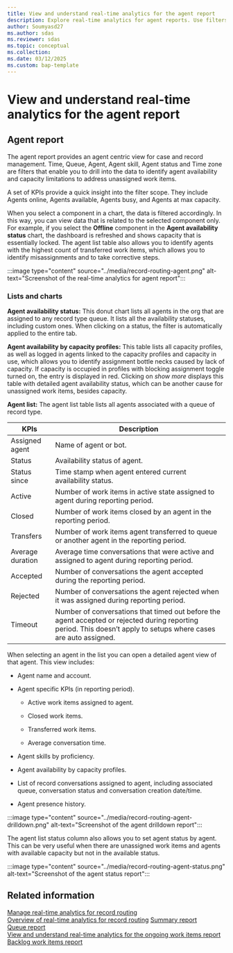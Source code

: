 ```yaml
---
title: View and understand real-time analytics for the agent report
description: Explore real-time analytics for agent reports. Use filters and KPIs to manage agent performance and address capacity limitations.
author: Soumyasd27
ms.author: sdas
ms.reviewer: sdas
ms.topic: conceptual
ms.collection: 
ms.date: 03/12/2025
ms.custom: bap-template
---
```


# View and understand real-time analytics for the agent report

## Agent report 

The agent report provides an agent centric view for case and record
management. Time, Queue, Agent, Agent skill, Agent status and Time zone
are filters that enable you to drill into the data to identify agent
availability and capacity limitations to address unassigned work
items.  

A set of KPIs provide a quick insight into the filter scope. They
include Agents online, Agents available, Agents busy, and Agents at max
capacity.  

When you select a component in a chart, the data is filtered
accordingly. In this way, you can view data that is related to the
selected component only. For example, if you select the **Offline** component
in the **Agent availability status** chart, the dashboard is refreshed
and shows capacity that is essentially locked. The agent list table also
allows you to identify agents with the highest count of transferred work
items, which allows you to identify misassignments and to take
corrective steps.  

:::image type="content" source="../media/record-routing-agent.png" alt-text="Screenshot of the real-time analytics for agent report":::

### Lists and charts 

**Agent availability status:** This donut chart lists all agents in the
org that are assigned to any record type queue. It lists all the
availability statuses, including custom ones. When clicking on a status,
the filter is automatically applied to the entire tab. 

**Agent availability by capacity profiles:** This table lists all
capacity profiles, as well as logged in agents linked to the capacity
profiles and capacity in use, which allows you to identify assignment
bottle necks caused by lack of capacity. If capacity is occupied in
profiles with blocking assignment toggle turned on, the entry is
displayed in red. Clicking on *show more* displays this table with
detailed agent availability status, which can be another cause for
unassigned work items, besides capacity.

**Agent list:** The agent list table lists all agents associated with a
queue of record type.


|KPIs | Description  |
|---------|---------|
|Assigned agent   |   Name of agent or bot.       |
|Status    |      Availability status of agent.     |
|Status since    |    Time stamp when agent entered current availability status.      |
|Active   |   Number of work items in active state assigned to agent during reporting period.       |
|Closed    |   Number of work items closed by an agent in the reporting period.       |
|Transfers    |   Number of work items agent transferred to queue or another agent in the reporting period.       |
|Average duration     | Average time conversations that were active and assigned to agent during reporting period.         |
|Accepted    | Number of conversations the agent accepted during the reporting period.         |
|Rejected    | Number of conversations the agent rejected when it was assigned during reporting period.         |
|Timeout     |   Number of conversations that timed out before the agent accepted or rejected during reporting period. This doesn’t apply to setups where cases are auto assigned.       |

When selecting an agent in the list you can open a detailed agent view
of that agent. This view includes:

- Agent name and account.

- Agent specific KPIs (in reporting period).

  - Active work items assigned to agent.

  - Closed work items.

  - Transferred work items.

  - Average conversation time.

- Agent skills by proficiency.

- Agent availability by capacity profiles.

- List of record conversations assigned to agent, including associated
  queue, conversation status and conversation creation date/time.

- Agent presence history.

:::image type="content" source="../media/record-routing-agent-drilldown.png" alt-text="Screenshot of the agent drilldown report":::

The agent list status column also allows you to set agent status by
agent. This can be very useful when there are unassigned work items and
agents with available capacity but not in the available status.

:::image type="content" source="../media/record-routing-agent-status.png" alt-text="Screenshot of the agent status report":::

## Related information

[Manage real-time analytics for record routing](../administer/enable-record-routing.md#manage-real-time-analytics-for-record-routing)  
[Overview of real-time analytics for record routing](rr-overview.md#overview-of-real-time-analytics-for-record-routing)
[Summary report](../use/rr-summary.md#view-and-understand-real-time-analytics-for-the-summary-report)  
[Queue report](../use/rr-queue.md#view-and-understand-real-time-analytics-for-the-queue-report)  
[View and understand real-time analytics for the ongoing work items report](rr-ongoingworkitems.md#view-and-understand-real-time-analytics-for-the-ongoing-work-items-report)  
[Backlog work items report](../use/rr-backlogitems.md#view-and-understand-real-time-analytics-for-the-backlog-work-items-report) 

